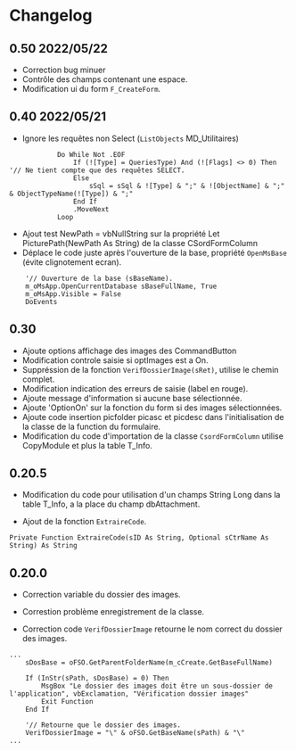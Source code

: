 # Changelog

## 0.50 2022/05/22
- Correction bug minuer
- Contrôle des champs contenant une espace.
- Modification ui du form `F_CreateForm`.

## 0.40 2022/05/21
- Ignore les requêtes non Select (`ListObjects` MD_Utilitaires)
```VB
            Do While Not .EOF
                If (![Type] = QueriesType) And (![Flags] <> 0) Then     '// Ne tient compte que des requêtes SELECT.
                Else
                    sSql = sSql & ![Type] & ";" & ![ObjectName] & ";" & ObjectTypeName(![Type]) & ";"
                End If
                .MoveNext
            Loop
```
- Ajout test NewPath = vbNullString sur la propriété Let PicturePath(NewPath As String) de la classe CSordFormColumn
- Déplace le code juste après l'ouverture de la base, propriété `OpenMsBase` (évite clignotement ecran).
```VB
    '// Ouverture de la base (sBaseName).
    m_oMsApp.OpenCurrentDatabase sBaseFullName, True
    m_oMsApp.Visible = False
    DoEvents
```

## 0.30

- Ajoute options affichage des images des CommandButton
- Modification controle saisie si optImages est a On.
- Suppréssion de la fonction `VerifDossierImage(sRet)`, utilise le chemin complet.
- Modification indication des erreurs de saisie (label en rouge).
- Ajoute message d'information si aucune base sélectionnée.
- Ajoute 'OptionOn' sur la fonction du form si des images sélectionnées.
- Ajoute code insertion picfolder picasc et picdesc dans l'initialisation de la classe de la function du formulaire.
- Modification du code d'importation de la classe `CsordFormColumn` utilise CopyModule et plus la table T_Info.

## 0.20.5

- Modification du code pour utilisation d'un champs String Long dans la table T_Info, a la place du champ dbAttachment.

- Ajout de la fonction `ExtraireCode`.
  
```VB
Private Function ExtraireCode(sID As String, Optional sCtrName As String) As String
```

## 0.20.0

- Correction variable du dossier des images.

- Correstion problème enregistrement de la classe.

- Correction code `VerifDossierImage` retourne le nom correct du dossier des images.

```VB
...
    sDosBase = oFSO.GetParentFolderName(m_cCreate.GetBaseFullName)

    If (InStr(sPath, sDosBase) = 0) Then
        MsgBox "Le dossier des images doit être un sous-dossier de l'application", vbExclamation, "Vérification dossier images"
        Exit Function
    End If

    '// Retourne que le dossier des images.
    VerifDossierImage = "\" & oFSO.GetBaseName(sPath) & "\"
...

```
